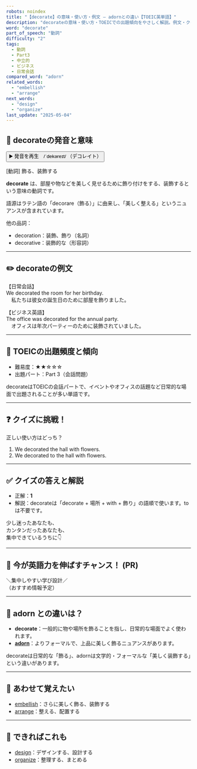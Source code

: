 ```yaml
---
robots: noindex
title: "【decorate】の意味・使い方・例文 ― adornとの違い【TOEIC英単語】"
description: "decorateの意味・使い方・TOEICでの出題傾向をやさしく解説。例文・クイズ付きでadornとの違いもわかりやすく学べます。"
word: "decorate"
part_of_speech: "動詞"
difficulty: "2"
tags:
  - 動詞
  - Part3
  - 中立的
  - ビジネス
  - 日常会話
compared_word: "adorn"
related_words:
  - "embellish"
  - "arrange"
next_words:
  - "design"
  - "organize"
last_update: "2025-05-04"
---
```


## 🔰 decorateの発音と意味

<button class="play-audio" onclick="playTTS('decorate')">
  <span class="play-audio-main">
    ▶️ 発音を再生　/ˈdekəreɪt/
  </span>
  <span class="play-audio-sub">
    （デコレイト）
  </span>
</button>

[動詞] 飾る、装飾する

**decorate** は、部屋や物などを美しく見せるために飾り付けをする、装飾するという意味の動詞です。

語源はラテン語の「decorare（飾る）」に由来し、「美しく整える」というニュアンスが含まれています。

他の品詞：  
- decoration：装飾、飾り（名詞）
- decorative：装飾的な（形容詞）

---

## ✏️ decorateの例文

【日常会話】  
We decorated the room for her birthday.  
　私たちは彼女の誕生日のために部屋を飾りました。

【ビジネス英語】  
The office was decorated for the annual party.  
　オフィスは年次パーティーのために装飾されていました。

---

## 🎯 TOEICの出題頻度と傾向

- 難易度：★★☆☆☆
- 出題パート：Part 3（会話問題）

decorateはTOEICの会話パートで、イベントやオフィスの話題など日常的な場面で出題されることが多い単語です。

---

## ❓ クイズに挑戦！

正しい使い方はどっち？

1. We decorated the hall with flowers.  
2. We decorated to the hall with flowers.

---

## ✅ クイズの答えと解説

- 正解：**1**
- 解説：decorateは「decorate + 場所 + with + 飾り」の語順で使います。toは不要です。

少し迷ったあなたも、  
カンタンだったあなたも、  
集中できているうちに👇️

---

## 🚀 今が英語力を伸ばすチャンス！ (PR)

<div class="info-center">
＼集中しやすい学び設計／<br>  
（おすすめ情報予定）
</div>

---

## 🤔  adorn との違いは？

- **decorate**：一般的に物や場所を飾ることを指し、日常的な場面でよく使われます。
- **[adorn](/adorn)**：よりフォーマルで、上品に美しく飾るニュアンスがあります。

decorateは日常的な「飾る」、adornは文学的・フォーマルな「美しく装飾する」という違いがあります。

---

## 🧩 あわせて覚えたい

- [embellish](/embellish)：さらに美しく飾る、装飾する
- [arrange](/arrange)：整える、配置する

---

## 📖 できればこれも

- [design](/design)：デザインする、設計する
- [organize](/organize)：整理する、まとめる

<!-- cvid: aid38_bid38 -->
